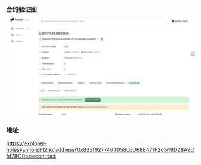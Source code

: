 ### 合约验证图 ![合约验证图](image.png)
### 地址
https://explorer-holesky.morphl2.io/address/0x833f9277460058c6D68E471F2c349D28A9dfd78C?tab=contract